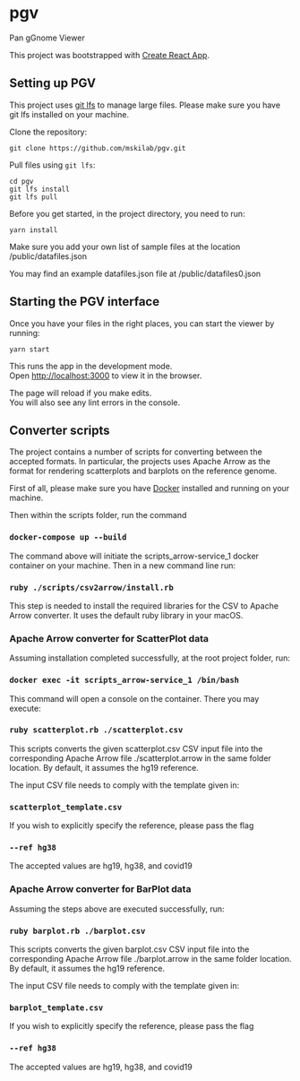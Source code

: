 # pgv
Pan gGnome Viewer

This project was bootstrapped with [Create React App](https://github.com/facebook/create-react-app).

## Setting up PGV

This project uses [git lfs](https://git-lfs.github.com/) to manage large files. Please make sure you have git lfs installed on your machine.

Clone the repository:

```
git clone https://github.com/mskilab/pgv.git
```

Pull files using `git lfs`:

```
cd pgv
git lfs install
git lfs pull
```

Before you get started, in the project directory, you need to run:

```
yarn install
```

Make sure you add your own list of sample files at the location /public/datafiles.json

You may find an example datafiles.json file at /public/datafiles0.json

## Starting the PGV interface

Once you have your files in the right places, you can start the viewer by running:

```
yarn start
```

This runs the app in the development mode.\
Open [http://localhost:3000](http://localhost:3000) to view it in the browser.

The page will reload if you make edits.\
You will also see any lint errors in the console.

## Converter scripts

The project contains a number of scripts for converting between the accepted formats. In particular, the projects uses Apache Arrow as the format for rendering scatterplots and barplots on the reference genome.

First of all, please make sure you have [Docker](https://docs.docker.com/desktop/) installed and running on your machine.

Then within the scripts folder, run the command

### `docker-compose up --build`

The command above will initiate the scripts_arrow-service_1 docker container on your machine. Then in a new command line run:

### `ruby ./scripts/csv2arrow/install.rb`

This step is needed to install the required libraries for the CSV to Apache Arrow converter. It uses the default ruby library in your macOS.

### Apache Arrow converter for ScatterPlot data

Assuming installation completed successfully, at the root project folder, run:

### `docker exec -it scripts_arrow-service_1 /bin/bash`

This command will open a console on the container. There you may execute:

### `ruby scatterplot.rb ./scatterplot.csv`

This scripts converts the given scatterplot.csv CSV input file into the corresponding Apache Arrow file ./scatterplot.arrow in the same folder location. By default, it assumes the hg19 reference. 

The input CSV file needs to comply with the template given in:

### `scatterplot_template.csv`

If you wish to explicitly specify the reference, please pass the flag

### `--ref hg38` 

The accepted values are hg19, hg38, and covid19

### Apache Arrow converter for BarPlot data

Assuming the steps above are executed successfully, run:

### `ruby barplot.rb ./barplot.csv`

This scripts converts the given barplot.csv CSV input file into the corresponding Apache Arrow file ./barplot.arrow in the same folder location. By default, it assumes the hg19 reference. 

The input CSV file needs to comply with the template given in:

### `barplot_template.csv`

If you wish to explicitly specify the reference, please pass the flag

### `--ref hg38` 

The accepted values are hg19, hg38, and covid19
